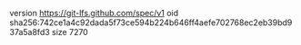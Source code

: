 version https://git-lfs.github.com/spec/v1
oid sha256:742ce1a4c92dada5f73ce594b224b646ff4aefe702768ec2eb39bd937a5a8fd3
size 7270
